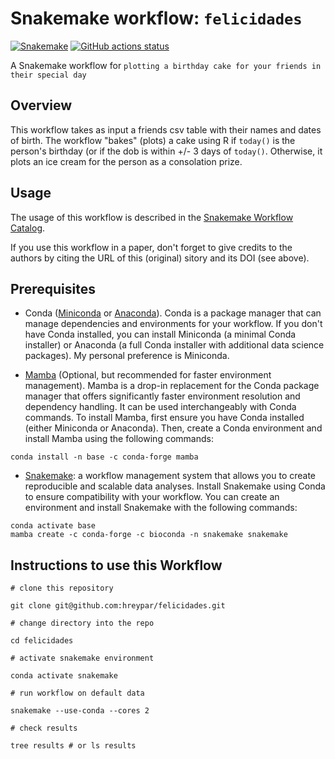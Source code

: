 # Snakemake workflow: `felicidades`

[![Snakemake](https://img.shields.io/badge/snakemake-≥6.3.0-brightgreen.svg)](https://snakemake.github.io)
[![GitHub actions status](https://github.com/<owner>/<repo>/workflows/Tests/badge.svg?branch=main)](https://github.com/<owner>/<repo>/actions?query=branch%3Amain+workflow%3ATests)


A Snakemake workflow for `plotting a birthday cake for your friends in their special day`

## Overview

This workflow takes as input a friends csv table with their names and dates of birth. The workflow "bakes" (plots) a cake using R if `today()` is the person's birthday (or if the dob is within +/- 3 days of `today()`. Otherwise, it plots an ice cream for the person as a consolation prize. 


## Usage

The usage of this workflow is described in the [Snakemake Workflow Catalog](https://snakemake.github.io/snakemake-workflow-catalog/?usage=<owner>%2F<repo>).

If you use this workflow in a paper, don't forget to give credits to the authors by citing the URL of this (original) <repo>sitory and its DOI (see above).

## Prerequisites

- Conda ([Miniconda](https://docs.conda.io/projects/miniconda/en/latest/) or [Anaconda](https://www.anaconda.com/download)). Conda is a package manager that can manage dependencies and environments for your workflow. If you don't have Conda installed, you can install Miniconda (a minimal Conda installer) or Anaconda (a full Conda installer with additional data science packages). My personal preference is Miniconda.

- [Mamba]( https://github.com/mamba-org/mamba) (Optional, but recommended for faster environment management). Mamba is a drop-in replacement for the Conda package manager that offers significantly faster environment resolution and dependency handling. It can be used interchangeably with Conda commands. To install Mamba, first ensure you have Conda installed (either Miniconda or Anaconda). Then, create a Conda environment and install Mamba using the following commands:

```
conda install -n base -c conda-forge mamba
```

- [Snakemake](https://snakemake.readthedocs.io/en/stable/getting_started/installation.html): a workflow management system that allows you to create reproducible and scalable data analyses. Install Snakemake using Conda to ensure compatibility with your workflow. You can create an environment and install Snakemake with the following commands:

```
conda activate base
mamba create -c conda-forge -c bioconda -n snakemake snakemake
```

## Instructions to use this Workflow

```
# clone this repository 

git clone git@github.com:hreypar/felicidades.git

# change directory into the repo

cd felicidades

# activate snakemake environment

conda activate snakemake

# run workflow on default data 

snakemake --use-conda --cores 2 

# check results

tree results # or ls results

```


